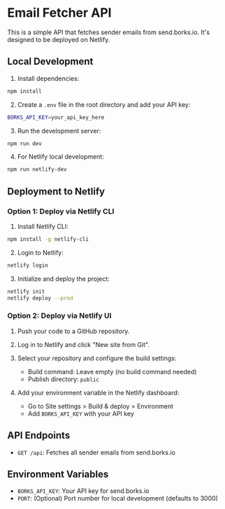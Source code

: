 # Email Fetcher API

This is a simple API that fetches sender emails from send.borks.io. It's designed to be deployed on Netlify.

## Local Development

1. Install dependencies:
```bash
npm install
```

2. Create a `.env` file in the root directory and add your API key:
```bash
BORKS_API_KEY=your_api_key_here
```

3. Run the development server:
```bash
npm run dev
```

4. For Netlify local development:
```bash
npm run netlify-dev
```

## Deployment to Netlify

### Option 1: Deploy via Netlify CLI

1. Install Netlify CLI:
```bash
npm install -g netlify-cli
```

2. Login to Netlify:
```bash
netlify login
```

3. Initialize and deploy the project:
```bash
netlify init
netlify deploy --prod
```

### Option 2: Deploy via Netlify UI

1. Push your code to a GitHub repository.

2. Log in to Netlify and click "New site from Git".

3. Select your repository and configure the build settings:
   - Build command: Leave empty (no build command needed)
   - Publish directory: `public`

4. Add your environment variable in the Netlify dashboard:
   - Go to Site settings > Build & deploy > Environment
   - Add `BORKS_API_KEY` with your API key

## API Endpoints

- `GET /api`: Fetches all sender emails from send.borks.io

## Environment Variables

- `BORKS_API_KEY`: Your API key for send.borks.io
- `PORT`: (Optional) Port number for local development (defaults to 3000) 